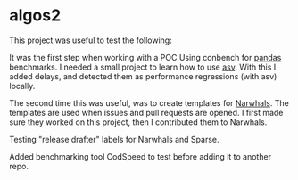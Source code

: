 # algos2

This project was useful to test the following:

It was the first step when working with a POC Using conbench for [pandas](https://pandas.pydata.org/) benchmarks.
I needed a small project to learn how to use [asv](https://asv.readthedocs.io/en/stable/index.html).
With this I added delays, and detected them as performance regressions (with asv) locally.

The second time this was useful, was to create templates for [Narwhals](https://narwhals-dev.github.io/narwhals/).
The templates are used when issues and pull requests are opened. I first made sure they worked on this project, 
then I contributed them to Narwhals. 

Testing "release drafter" labels for Narwhals and Sparse.

Added benchmarking tool CodSpeed to test before adding it to another repo. 

